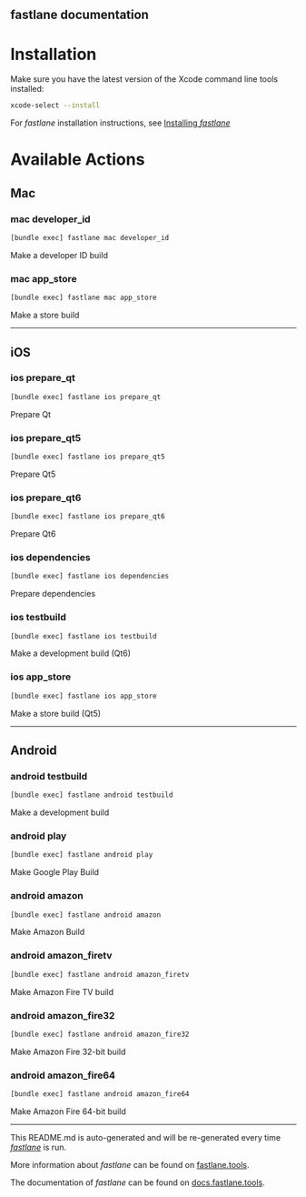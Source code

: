 fastlane documentation
----

# Installation

Make sure you have the latest version of the Xcode command line tools installed:

```sh
xcode-select --install
```

For _fastlane_ installation instructions, see [Installing _fastlane_](https://docs.fastlane.tools/#installing-fastlane)

# Available Actions

## Mac

### mac developer_id

```sh
[bundle exec] fastlane mac developer_id
```

Make a developer ID build

### mac app_store

```sh
[bundle exec] fastlane mac app_store
```

Make a store build

----


## iOS

### ios prepare_qt

```sh
[bundle exec] fastlane ios prepare_qt
```

Prepare Qt

### ios prepare_qt5

```sh
[bundle exec] fastlane ios prepare_qt5
```

Prepare Qt5

### ios prepare_qt6

```sh
[bundle exec] fastlane ios prepare_qt6
```

Prepare Qt6

### ios dependencies

```sh
[bundle exec] fastlane ios dependencies
```

Prepare dependencies

### ios testbuild

```sh
[bundle exec] fastlane ios testbuild
```

Make a development build (Qt6)

### ios app_store

```sh
[bundle exec] fastlane ios app_store
```

Make a store build (Qt5)

----


## Android

### android testbuild

```sh
[bundle exec] fastlane android testbuild
```

Make a development build

### android play

```sh
[bundle exec] fastlane android play
```

Make Google Play Build

### android amazon

```sh
[bundle exec] fastlane android amazon
```

Make Amazon Build

### android amazon_firetv

```sh
[bundle exec] fastlane android amazon_firetv
```

Make Amazon Fire TV build

### android amazon_fire32

```sh
[bundle exec] fastlane android amazon_fire32
```

Make Amazon Fire 32-bit build

### android amazon_fire64

```sh
[bundle exec] fastlane android amazon_fire64
```

Make Amazon Fire 64-bit build

----

This README.md is auto-generated and will be re-generated every time [_fastlane_](https://fastlane.tools) is run.

More information about _fastlane_ can be found on [fastlane.tools](https://fastlane.tools).

The documentation of _fastlane_ can be found on [docs.fastlane.tools](https://docs.fastlane.tools).
